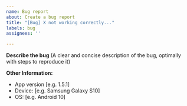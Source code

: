 ```yaml
---
name: Bug report
about: Create a bug report
title: "[Bug] X not working correctly..."
labels: bug
assignees: ''

---
```


**Describe the bug**
(A clear and concise description of the bug, optimally with steps to reproduce it)

**Other Information:**
 - App version [e.g. 1.5.1]
 - Device: [e.g. Samsung Galaxy S10]
 - OS: [e.g. Android 10]
